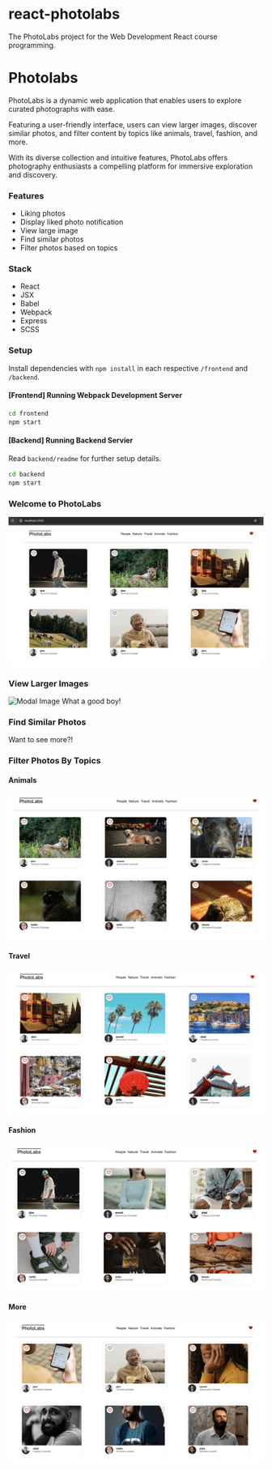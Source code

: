 # react-photolabs
The PhotoLabs project for the Web Development React course programming.

# Photolabs
PhotoLabs is a dynamic web application that enables users to explore curated photographs with ease. 

Featuring a user-friendly interface, users can view larger images, discover similar photos, and filter content by topics like animals, travel, fashion, and more. 

With its diverse collection and intuitive features, PhotoLabs offers photography enthusiasts a compelling platform for immersive exploration and discovery.

### Features

  * Liking photos
  * Display liked photo notification
  * View large image
  * Find similar photos
  * Filter photos based on topics

### Stack

  * React
  * JSX
  * Babel
  * Webpack
  * Express
  * SCSS


### Setup

Install dependencies with `npm install` in each respective `/frontend` and `/backend`.

#### [Frontend] Running Webpack Development Server

```sh
cd frontend
npm start
```

#### [Backend] Running Backend Servier

Read `backend/readme` for further setup details.

```sh
cd backend
npm start
```

### Welcome to PhotoLabs
![Home Page](/photos/home-page.png)

### View Larger Images
![Modal Image](photos/large-image.png)
What a good boy!


### Find Similar Photos
Want to see more?!


### Filter Photos By Topics
#### Animals
![Animals](photos/topic-animals.png)
#### Travel
![Travel](photos/topic-travel.png) 
#### Fashion
![Fashion](photos/topic-fashion.png) 
#### More
![More](photos/more-topic.png)
